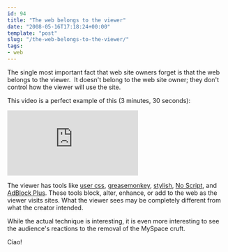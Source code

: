 ```yaml
---
id: 94
title: "The web belongs to the viewer"
date: "2008-05-16T17:18:24+00:00"
template: "post"
slug: "/the-web-belongs-to-the-viewer/"
tags:
- web
---
```


The single most important fact that web site owners forget is that the web
belongs to the viewer.  It doesn't belong to the web site owner; they don't
control how the viewer will use the site.

This video is a perfect example of this (3 minutes, 30 seconds):

<iframe src="https://www.youtube.com/embed/8hghpuxCHTc" frameborder="0" allow="autoplay; encrypted-media" allowfullscreen></iframe>

<!-- more -->

The viewer has tools like
[user css](http://www.mozilla.org/unix/customizing.html#usercss),
[greasemonkey](https://addons.mozilla.org/en-US/firefox/addon/748),
[stylish](https://addons.mozilla.org/en-US/firefox/addon/2108),
[No Script](https://addons.mozilla.org/en-US/firefox/addon/722), and
[AdBlock Plus](https://addons.mozilla.org/en-US/firefox/addon/1865). These tools
block, alter, enhance, or add to the web as the viewer visits sites. What the
viewer sees may be completely different from what the creator intended.

While the actual technique is interesting, it is even more interesting to see
the audience's reactions to the removal of the MySpace cruft.

Ciao!
